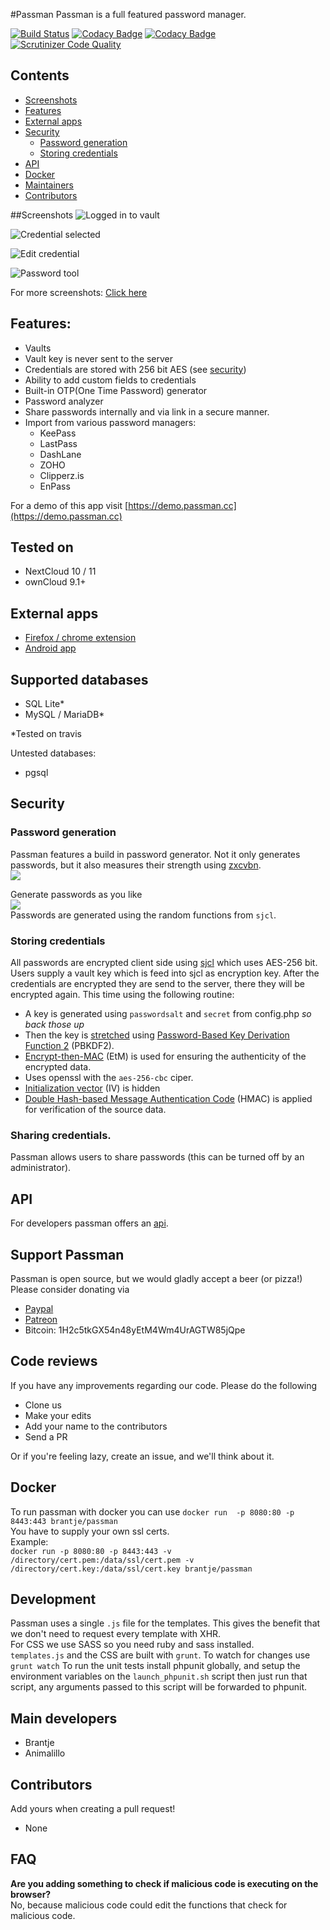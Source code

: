 #Passman
Passman is a full featured password manager.

[![Build Status](https://travis-ci.org/nextcloud/passman.svg?branch=master)](https://travis-ci.org/nextcloud/passman)
[![Codacy Badge](https://api.codacy.com/project/badge/Grade/749bb288c9fd4592a73056549d44a85e)](https://www.codacy.com/app/brantje/passman?utm_source=github.com&amp;utm_medium=referral&amp;utm_content=nextcloud/passman&amp;utm_campaign=Badge_Grade)
[![Codacy Badge](https://api.codacy.com/project/badge/Coverage/749bb288c9fd4592a73056549d44a85e)](https://www.codacy.com/app/brantje/passman?utm_source=github.com&utm_medium=referral&utm_content=nextcloud/passman&utm_campaign=Badge_Coverage)
[![Scrutinizer Code Quality](https://scrutinizer-ci.com/g/nextcloud/passman/badges/quality-score.png?b=master)](https://scrutinizer-ci.com/g/nextcloud/passman/?branch=master)


## Contents
* [Screenshots](https://github.com/nextcloud/passman#Screenshots) 
* [Features](https://github.com/nextcloud/passman#features) 
* [External apps](https://github.com/nextcloud/passman#external-apps)
* [Security](https://github.com/nextcloud/passman#security)
  * [Password generation](https://github.com/nextcloud/passman#password-generation)
  * [Storing credentials](https://github.com/nextcloud/passman#storing-credentials)
* [API](https://github.com/nextcloud/passman#api)
* [Docker](https://github.com/nextcloud/passman#docker)
* [Maintainers](https://github.com/nextcloud/passman#main-developers)
* [Contributors](https://github.com/nextcloud/passman#contributors)




##Screenshots
![Logged in to vault](http://i.imgur.com/ciShQZg.png)   

![Credential selected](http://i.imgur.com/3tENldT.png)   

![Edit credential](http://i.imgur.com/Iwm3hUe.png)   

![Password tool](http://i.imgur.com/ZYkN70r.png)

For more screenshots: [Click here](http://imgur.com/a/giKVt)


## Features:
- Vaults
- Vault key is never sent to the server
- Credentials are stored with 256 bit AES (see [security](https://github.com/nextcloud/passman#security))
- Ability to add custom fields to credentials
- Built-in OTP(One Time Password) generator
- Password analyzer
- Share passwords internally and via link in a secure manner.
- Import from various password managers:
  - KeePass
  - LastPass
  - DashLane
  - ZOHO
  - Clipperz.is
  - EnPass


For a demo of this app visit [https://demo.passman.cc](https://demo.passman.cc)

## Tested on
- NextCloud 10 / 11
- ownCloud 9.1+


## External apps
- [Firefox / chrome extension](https://github.com/nextcloud/passman-webextension)
- [Android app](https://github.com/nextcloud/passman-android)


## Supported databases
- SQL Lite*
- MySQL / MariaDB*

*Tested on travis

Untested databases:
- pgsql

## Security

### Password generation
Passman features a build in password generator.
Not it only generates passwords, but it also measures their strength using [zxcvbn](https://github.com/dropbox/zxcvbn).   
![](http://i.imgur.com/2qVBUfM.png)   

Generate passwords as you like   
![](http://i.imgur.com/jcRicOV.png)   
Passwords are generated using the random functions from `sjcl`.


### Storing credentials
All passwords are encrypted client side using [sjcl](https://github.com/bitwiseshiftleft/sjcl) which uses AES-256 bit.
Users supply a vault key which is feed into sjcl as encryption key.
After the credentials are encrypted they are send to the server, there they will be encrypted again.
This time using the following routine:
- A key is generated using `passwordsalt` and `secret` from config.php *so back those up*
- Then the key is [stretched](http://en.wikipedia.org/wiki/Key_stretching) using [Password-Based Key Derivation Function 2](http://en.wikipedia.org/wiki/PBKDF2) (PBKDF2).
- [Encrypt-then-MAC](http://en.wikipedia.org/wiki/Authenticated_encryption#Approaches_to_Authenticated_Encryption) (EtM) is used for ensuring the authenticity of the encrypted data.
- Uses openssl with the `aes-256-cbc` ciper.
- [Initialization vector](http://en.wikipedia.org/wiki/Initialization_vector) (IV) is hidden
- [Double Hash-based Message Authentication Code](http://en.wikipedia.org/wiki/Hash-based_message_authentication_code) (HMAC) is applied for verification of the source data.


### Sharing credentials.
Passman allows users to share passwords (this can be turned off by an administrator). 



## API 
For developers passman offers an [api](https://github.com/nextcloud/passman/wiki/API).

## Support Passman
Passman is open source, but we would gladly accept a beer (or pizza!)   
Please consider donating via
- [Paypal](https://www.paypal.com/cgi-bin/webscr?cmd=_s-xclick&hosted_button_id=6YS8F97PETVU2)
- [Patreon](https://www.patreon.com/user?u=4833592)
- Bitcoin: 1H2c5tkGX54n48yEtM4Wm4UrAGTW85jQpe

## Code reviews
If you have any improvements regarding our code.
Please do the following
- Clone us
- Make your edits
- Add your name to the contributors 
- Send a PR   

Or if you're feeling lazy, create an issue, and we'll think about it.

## Docker
To run passman with docker you can use `docker run  -p 8080:80 -p 8443:443 brantje/passman`   
You have to supply your own ssl certs.   
Example:   
`docker run -p 8080:80 -p 8443:443 -v /directory/cert.pem:/data/ssl/cert.pem -v /directory/cert.key:/data/ssl/cert.key brantje/passman`


## Development
Passman uses a single `.js` file for the templates. This gives the benefit that we don't need to request every template with XHR.   
For CSS we use SASS so you need ruby and sass installed.  
`templates.js` and the CSS are built with `grunt`.
To watch for changes use `grunt watch`
To run the unit tests install phpunit globally, and setup the environment variables on the `launch_phpunit.sh` script then just run that script, any arguments passed to this script will be forwarded to phpunit.

## Main developers
- Brantje
- Animalillo

## Contributors
Add yours when creating a pull request!
- None


## FAQ
**Are you adding something to check if malicious code is executing on the browser?**   
No, because malicious code could edit the functions that check for malicious code.
